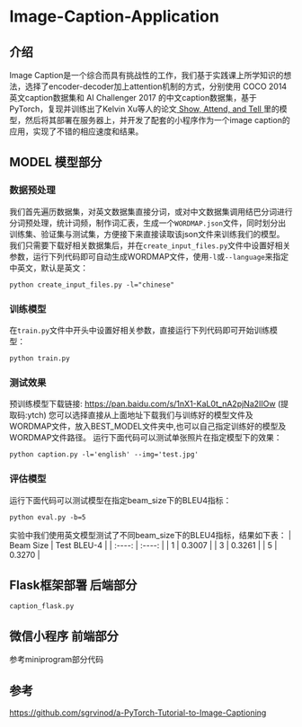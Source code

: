 # Image-Caption-Application
## 介绍
  Image Caption是一个综合而具有挑战性的工作，我们基于实践课上所学知识的想法，选择了encoder-decoder加上attention机制的方式，分别使用 COCO 2014 英文caption数据集和 AI Challenger 2017 的中文caption数据集，基于PyTorch，复现并训练出了Kelvin Xu等人的论文[ Show, Attend, and Tell ](https://arxiv.org/abs/1502.03044)里的模型，然后将其部署在服务器上，并开发了配套的小程序作为一个image caption的应用，实现了不错的相应速度和结果。

## MODEL 模型部分
### 数据预处理
  我们首先遍历数据集，对英文数据集直接分词，或对中文数据集调用结巴分词进行分词预处理，统计词频，制作词汇表，生成一个`WORDMAP.json`文件，同时划分出训练集、验证集与测试集，方便接下来直接读取该json文件来训练我们的模型。
  我们只需要下载好相关数据集后，并在`create_input_files.py`文件中设置好相关参数，运行下列代码即可自动生成WORDMAP文件，使用`-l`或`--language`来指定中英文，默认是英文：
```python3
python create_input_files.py -l="chinese"
```

### 训练模型
  在`train.py`文件中开头中设置好相关参数，直接运行下列代码即可开始训练模型：
```python3
python train.py
```

### 测试效果
  预训练模型下载链接: <https://pan.baidu.com/s/1nX1-KaL0t_nA2pjNa2IIOw> (提取码:ytch) 
  您可以选择直接从上面地址下载我们与训练好的模型文件及WORDMAP文件，放入BEST_MODEL文件夹中,也可以自己指定训练好的模型及WORDMAP文件路径。
  运行下面代码可以测试单张照片在指定模型下的效果：
```python3
python caption.py -l='english' --img='test.jpg' 
```
### 评估模型
  运行下面代码可以测试模型在指定beam_size下的BLEU4指标：
```python3
python eval.py -b=5
```
实验中我们使用英文模型测试了不同beam_size下的BLEU4指标，结果如下表：
| Beam Size | Test BLEU-4 |
| :----: | :----: |
| 1 | 0.3007 |
| 3 | 0.3261 |
| 5 | 0.3270 |

## Flask框架部署 后端部分
  `caption_flask.py`
## 微信小程序 前端部分
  参考miniprogram部分代码

## 参考
https://github.com/sgrvinod/a-PyTorch-Tutorial-to-Image-Captioning
